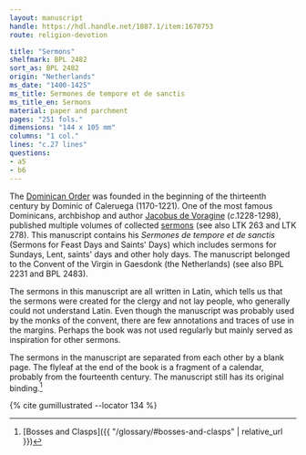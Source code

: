 ```yaml
---
layout: manuscript
handle: https://hdl.handle.net/1887.1/item:1670753
route: religion-devotion

title: "Sermons"
shelfmark: BPL 2482
sort_as: BPL 2482
origin: "Netherlands"
ms_date: "1400-1425"
ms_title: Sermones de tempore et de sanctis
ms_title_en: Sermons
material: paper and parchment
pages: "251 fols."
dimensions: "144 x 105 mm"
columns: "1 col."
lines: "c.27 lines"
questions:
- a5
- b6
---
```


The [Dominican Order](https://en.wikipedia.org/wiki/Dominican_Order) was
founded in the beginning of the thirteenth century by Dominic of
Caleruega (1170-1221). One of the most famous Dominicans, archbishop and
author [Jacobus de Voragine](https://en.wikipedia.org/wiki/Jacobus_da_Varagine)
(*c*.1228-1298), published multiple volumes of collected
[sermons](https://en.wikipedia.org/wiki/Sermon) (see also LTK 263 and
LTK 278). This manuscript contains his *Sermones de tempore et de sanctis* (Sermons for Feast Days and Saints' Days) which includes
sermons for Sundays, Lent, saints' days and other holy days. The
manuscript belonged to the Convent of the Virgin in Gaesdonk (the
Netherlands) (see also BPL 2231 and BPL 2483).

The sermons in this manuscript are all written in Latin, which tells us
that the sermons were created for the clergy and not lay people, who
generally could not understand Latin. Even though the manuscript was
probably used by the monks of the convent, there are few annotations and
traces of use in the margins. Perhaps the book was not used regularly
but mainly served as inspiration for other sermons.

The sermons in the manuscript are separated from each other by a blank
page. The flyleaf at the end of the book is a fragment of a calendar,
probably from the fourteenth century. The manuscript still has its
original binding.[^1]

[^1]: [Bosses and Clasps]({{ "/glossary/#bosses-and-clasps" | relative_url }})

{% cite gumillustrated --locator 134 %}